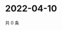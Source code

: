 # 2022-04-10

共 0 条

<!-- BEGIN WEIBO -->
<!-- 最后更新时间 Sun Apr 10 2022 03:00:40 GMT+0800 (China Standard Time) -->

<!-- END WEIBO -->
